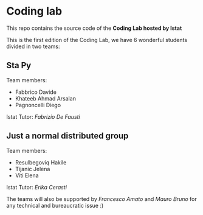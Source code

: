 # Coding lab
This repo contains the source code of the **Coding Lab hosted by Istat**

This is the first edition of the Coding Lab, we have 6 wonderful students divided in two teams:

## Sta Py

Team members:
 * Fabbrico Davide
 * Khateeb Ahmad Arsalan
 * Pagnoncelli Diego

Istat Tutor:
*Fabrizio De Fausti*

## Just a normal distributed group

Team members:
 * Resulbegoviq Hakile
 * Tijanic Jelena
 * Viti Elena

Istat Tutor:
*Erika Cerasti*

The teams will also be supported by *Francesco Amato* and *Mauro Bruno* for any technical and bureaucratic issue :)
